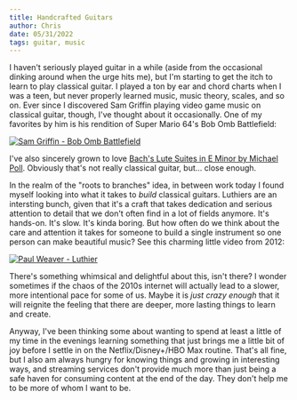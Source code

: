 ```yaml
---
title: Handcrafted Guitars
author: Chris
date: 05/31/2022
tags: guitar, music
---
```


I haven't seriously played guitar in a while (aside from the occasional dinking around when the urge hits me), but I'm 
starting to get the itch to learn to play classical guitar. I played a ton by ear and chord charts when I was a teen,
but never properly learned music, music theory, scales, and so on. Ever since I discovered Sam Griffin playing video
game music on classical guitar, though, I've thought about it occasionally. One of my favorites by him
is his rendition of Super Mario 64's Bob Omb Battlefield:

[![Sam Griffin - Bob Omb Battlefield](https://img.youtube.com/vi/P6fdJKTyEC0/0.jpg)](https://www.youtube.com/watch?v=P6fdJKTyEC0)

I've also sincerely grown to love [Bach's Lute Suites in E Minor by Michael Poll](https://open.spotify.com/album/5slvBQDvIYVGTuW8vrFAxQ?si=zNPxrX8UQ7y5FFAivOdK4Q).
Obviously that's not really classical guitar, but... close enough.

In the realm of the "roots to branches" idea, in between work today I found myself looking into what it takes to _build_
classical guitars. Luthiers are an intersting bunch, given that it's a craft that takes dedication and serious attention
to detail that we don't often find in a lot of fields anymore. It's hands-on. It's slow. It's kinda boring. But how often
do we think about the care and attention it takes for someone to build a single instrument so one person can make 
beautiful music? See this charming little video from 2012:

[![Paul Weaver - Luthier](https://img.youtube.com/vi/2hDeqianIXo/0.jpg)](https://www.youtube.com/watch?v=2hDeqianIXo)

There's something whimsical and delightful about this, isn't there? I wonder sometimes if the chaos of the 2010s internet
will actually lead to a slower, more intentional pace for some of us. Maybe it is _just crazy enough_ that it will reignite
the feeling that there are deeper, more lasting things to learn and create.

Anyway, I've been thinking some about wanting to spend at least a little of my time in the evenings learning something
that just brings me a little bit of joy before I settle in on the Netflix/Disney+/HBO Max routine. That's all fine,
but I also am always hungry for knowing things and growing in interesting ways, and streaming services don't provide
much more than just being a safe haven for consuming content at the end of the day. They don't help me to be more of
whom I want to be.